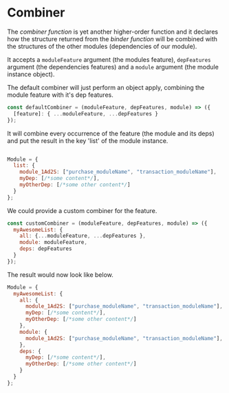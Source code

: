 
# Combiner
The _combiner function_ is yet another higher-order function and it declares how the structure returned from the _binder function_ will be combined with the structures of the other modules (dependencies of our module).

It accepts a `moduleFeature` argument (the modules feature), `depFeatures` argument (the dependencies features) and a `module` argument (the module instance object).

The default combiner will just perform an object apply, combining the module feature with it's dep features.

```js
const defaultCombiner = (moduleFeature, depFeatures, module) => ({
  [feature]: { ...moduleFeature, ...depFeatures }
});
```

It will combine every occurrence of the feature (the module and its deps) and put the result in the key 'list' of the module instance.

```js

Module = {
  list: {
    module_1Ad2S: ["purchase_moduleName", "transaction_moduleName"],
    myDep: [/*some content*/],
    myOtherDep: [/*some other content*/]
  }
};
```
We could provide a custom combiner for the feature.

```js
const customCombiner = (moduleFeature, depFeatures, module) => ({
  myAwesomeList: {
    all: {...moduleFeature, ...depFeatures },
    module: moduleFeature,
    deps: depFeatures
  }
});
```

The result would now look like below.

```js
Module = {
  myAwesomeList: {
    all: {
      module_1Ad2S: ["purchase_moduleName", "transaction_moduleName"],
      myDep: [/*some content*/],
      myOtherDep: [/*some other content*/]
    },
    module: {
      module_1Ad2S: ["purchase_moduleName", "transaction_moduleName"],
    },
    deps: {
      myDep: [/*some content*/],
      myOtherDep: [/*some other content*/]
    }
  }
};
```
